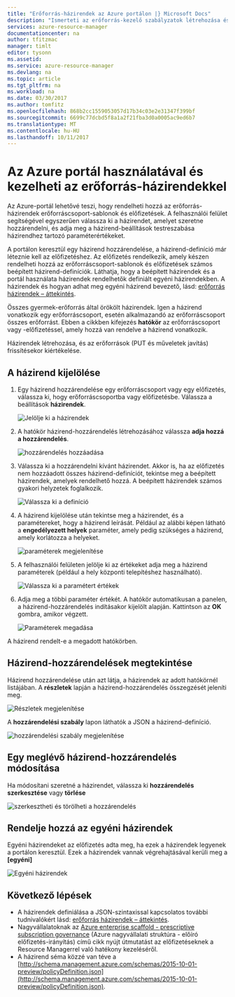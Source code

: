```yaml
---
title: "Erőforrás-házirendek az Azure portálon |} Microsoft Docs"
description: "Ismerteti az erőforrás-kezelő szabályzatok létrehozása és kezelése az Azure portál használatával. Házirendek: az előfizetés vagy az erőforrás-csoportok alkalmazhatók."
services: azure-resource-manager
documentationcenter: na
author: tfitzmac
manager: timlt
editor: tysonn
ms.assetid: 
ms.service: azure-resource-manager
ms.devlang: na
ms.topic: article
ms.tgt_pltfrm: na
ms.workload: na
ms.date: 03/30/2017
ms.author: tomfitz
ms.openlocfilehash: 868b2cc1559053057d17b34c03e2e31347f399bf
ms.sourcegitcommit: 6699c77dcbd5f8a1a2f21fba3d0a0005ac9ed6b7
ms.translationtype: MT
ms.contentlocale: hu-HU
ms.lasthandoff: 10/11/2017
---
```

# <a name="use-azure-portal-to-assign-and-manage-resource-policies"></a>Az Azure portál használatával és kezelheti az erőforrás-házirendekkel
Az Azure-portál lehetővé teszi, hogy rendelheti hozzá az erőforrás-házirendek erőforráscsoport-sablonok és előfizetések. A felhasználói felület segítségével egyszerűen válassza ki a házirendet, amelyet szeretne hozzárendelni, és adja meg a házirend-beállítások testreszabása házirendhez tartozó paraméterértékeket. 

A portálon keresztül egy házirend hozzárendelése, a házirend-definíció már léteznie kell az előfizetéshez. Az előfizetés rendelkezik, amely készen rendelheti hozzá az erőforráscsoport-sablonok és előfizetések számos beépített házirend-definíciók. Láthatja, hogy a beépített házirendek és a portál használata házirendek rendelhetők definiált egyéni házirendekben. A házirendek és hogyan adhat meg egyéni házirend bevezető, lásd: [erőforrás házirendek – áttekintés](resource-manager-policy.md).

Összes gyermek-erőforrás által örökölt házirendek. Igen a házirend vonatkozik egy erőforráscsoport, esetén alkalmazandó az erőforráscsoport összes erőforrást. Ebben a cikkben kifejezés **hatókör** az erőforráscsoport vagy -előfizetéssel, amely hozzá van rendelve a házirend vonatkozik. 

Házirendek létrehozása, és az erőforrások (PUT és műveletek javítás) frissítésekor kiértékelése.

## <a name="assign-a-policy"></a>A házirend kijelölése

1. Egy házirend hozzárendelése egy erőforráscsoport vagy egy előfizetés, válassza ki, hogy erőforráscsoportba vagy előfizetésbe. Válassza a beállítások **házirendek**.

   ![Jelölje ki a házirendek](./media/resource-manager-policy-portal/select-policies.png)

2. A hatókör házirend-hozzárendelés létrehozásához válassza **adja hozzá a hozzárendelés**.

   ![hozzárendelés hozzáadása](./media/resource-manager-policy-portal/add-assignment.png)

3. Válassza ki a hozzárendelni kívánt házirendet. Akkor is, ha az előfizetés nem hozzáadott összes házirend-definíciót, tekintse meg a beépített házirendek, amelyek rendelhető hozzá. A beépített házirendek számos gyakori helyzetek foglalkozik.

   ![Válassza ki a definíció](./media/resource-manager-policy-portal/select-definition.png)

4. A házirend kijelölése után tekintse meg a házirendet, és a paramétereket, hogy a házirend leírását. Például az alábbi képen látható a **engedélyezett helyek** paraméter, amely pedig szükséges a házirend, amely korlátozza a helyeket.

   ![paraméterek megjelenítése](./media/resource-manager-policy-portal/show-parameters.png)

5. A felhasználói felületen jelölje ki az értékeket adja meg a házirend paraméterek (például a hely központi telepítéshez használható).

   ![Válassza ki a paramétert értékek](./media/resource-manager-policy-portal/select-parameters.png)

6. Adja meg a többi paraméter értékét. A hatókör automatikusan a panelen, a házirend-hozzárendelés indításakor kijelölt alapján. Kattintson az **OK** gombra, amikor végzett.

   ![Paraméterek megadása](./media/resource-manager-policy-portal/define-parameters.png)

  A házirend rendelt-e a megadott hatókörben.

## <a name="view-policy-assignments"></a>Házirend-hozzárendelések megtekintése

Házirend hozzárendelése után azt látja, a házirendek az adott hatókörnél listájában. A **részletek** lapján a házirend-hozzárendelés összegzését jeleníti meg.

![Részletek megjelenítése](./media/resource-manager-policy-portal/show-details.png)

A **hozzárendelési szabály** lapon láthatók a JSON a házirend-definíció.

![hozzárendelési szabály megjelenítése](./media/resource-manager-policy-portal/show-assignment-rule.png)

## <a name="change-an-existing-policy-assignment"></a>Egy meglévő házirend-hozzárendelés módosítása

Ha módosítani szeretné a házirendet, válassza ki **hozzárendelés szerkesztése** vagy **törlése**

![szerkesztheti és törölheti a hozzárendelés](./media/resource-manager-policy-portal/edit-delete-policy.png)

## <a name="assign-custom-policies"></a>Rendelje hozzá az egyéni házirendek

Egyéni házirendeket az előfizetés adta meg, ha ezek a házirendek legyenek a portálon keresztül. Ezek a házirendek vannak végrehajtásával kerüli meg a **[egyéni]**

![Egyéni házirendek](./media/resource-manager-policy-portal/show-custom-policy.png)

## <a name="next-steps"></a>Következő lépések
* A házirendek definiálása a JSON-szintaxissal kapcsolatos további tudnivalókért lásd: [erőforrás házirendek – áttekintés](resource-manager-policy.md).
* Nagyvállalatoknak az [Azure enterprise scaffold - prescriptive subscription governance](resource-manager-subscription-governance.md) (Azure nagyvállalati struktúra - előíró előfizetés-irányítás) című cikk nyújt útmutatást az előfizetéseknek a Resource Managerrel való hatékony kezeléséről.
* A házirend séma közzé van téve a [http://schema.management.azure.com/schemas/2015-10-01-preview/policyDefinition.json](http://schema.management.azure.com/schemas/2015-10-01-preview/policyDefinition.json). 

